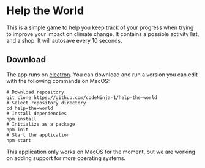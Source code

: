 # Help the World
This is a simple game to help you keep track of your progress when trying to improve your impact on climate change. It contains a possible activity list, and a shop. It will autosave every 10 seconds.

## Download
The app runs on [electron](https://www.electronjs.org/). You can download and run a version you can edit with the following commands on MacOS:

```shell script
# Download repository
git clone https://github.com/codeNinja-1/help-the-world
# Select repository directory
cd help-the-world
# Install dependencies
npm install
# Initialize as a package
npm init
# Start the application
npm start
```

This application only works on MacOS for the moment, but we are working on adding support for more operating systems.
